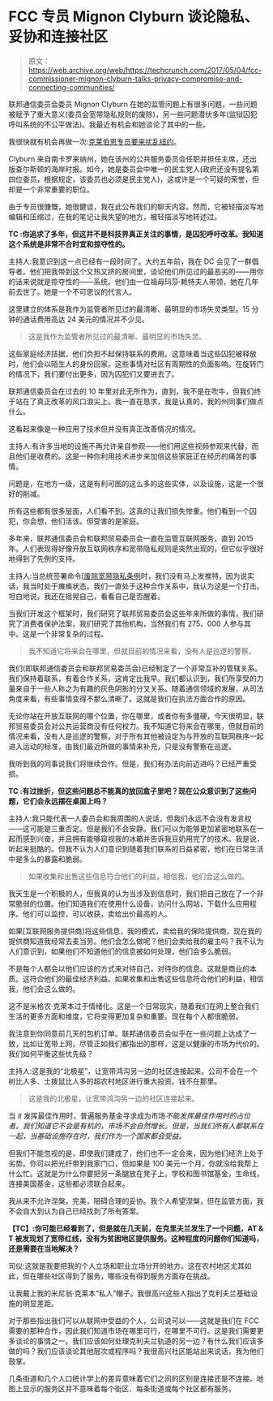 # FCC 专员 Mignon Clyburn 谈论隐私、妥协和连接社区

> 原文：<https://web.archive.org/web/https://techcrunch.com/2017/05/04/fcc-commissioner-mignon-clyburn-talks-privacy-compromise-and-connecting-communities/>

联邦通信委员会委员 Mignon Clyburn 在她的监管问题上有很多问题，一些问题被赋予了重大意义(委员会宽带隐私规则的废除)，另一些问题潜伏多年(监狱囚犯呼叫系统的不公平做法)。我最近有机会和她谈论了其中的一些。

我很快就有机会再做一次:[克莱伯恩专员要来扰乱纽约](https://web.archive.org/web/20230302165623/https://techcrunch.com/2017/04/17/fcc-commissioner-mignon-clyburn-is-coming-to-disrupt-ny/)。

Clyburn 来自南卡罗来纳州，她在该州的公共服务委员会任职并担任主席，还出版查尔斯顿的海岸时报。如今，她是委员会中唯一的民主党人(政府还没有提名第四位委员，根据规定，该委员也必须是民主党人)，这或许是一个可疑的荣誉，但却是一个非常重要的职位。

由于专员很慷慨，她很健谈，我在此公布我们的聊天内容。然而，它被轻描淡写地编辑和压缩过，在我的笔记让我失望的地方，被轻描淡写地转述过。

**TC :你追求了多年，但这并不是科技界真正关注的事情，是囚犯呼吁改革。我知道这个系统是非常不合时宜和掠夺性的。**

主持人:我意识到这一点已经有一段时间了。大约五年前，我在 DC 会见了一群倡导者。他们把我带到这个又热又挤的房间里，谈论他们所见过的最恶劣的——用你的话来说就是掠夺性的——系统。他们由一位祖母玛莎·赖特夫人带领，她在几年前去世了。她是一个不可思议的代言人。

这里建立的体系是我作为监管者所见过的最清晰、最明显的市场失灵类型。15 分钟的通话费用高达 24 美元的情况并不少见。

> 这是我作为监管者所见过的最清晰、最明显的市场失灵。

这些家庭经济拮据，他们负担不起保持联系的费用。这意味着当这些囚犯被释放时，他们会以陌生人的身份回家。这些事情对社区有周期性的负面影响。在旋转门的情况下，我们要付出更多，因为囚犯们又要进去了。

联邦通信委员会在过去的 10 年里对此无所作为，直到，我不是在吹牛，但我们终于站在了真正改革的风口浪尖上。我一直在恳求，我是认真的，我的州同事们做点什么。

这看起来像是一种应用了技术但并没有真正改善情况的情况。

主持人:有许多当地的设施不再允许亲自参观——他们用这些视频参观来代替，而且他们是收费的。这是一种你利用技术进步来加倍这些家庭正在经历的痛苦的事情。

问题是，在地方一级，这是有利可图的这么多的这些实体，以及设施，这是一个很好的削减。

所有这些都有很多层面，人们看不到。这真的让我们损失惨重。他们看到一个囚犯，你会想，他们活该。但受害的是家庭。

多年来，联邦通信委员会和联邦贸易委员会一直在监管互联网服务，直到 2015 年。人们表现得好像开放互联网秩序和宽带隐私规则是突然出现的，但它似乎很好地得到了先例的支持。

主持人:当总统签署命令[[废除宽带隐私条例](https://web.archive.org/web/20230302165623/https://techcrunch.com/2017/03/29/everything-you-need-to-know-about-congress-decision-to-expose-your-data-to-internet-providers/)时，我们没有马上发推特，因为说实话，我当时处于瘫痪状态。我们一直处于这种合作关系中，我认为这是一个打击。坦白地说，我还在摇晃自己，看看自己是否醒着。

当我们开发这个框架时，我们研究了联邦贸易委员会这些年来所做的事情，我们研究了消费者保护法案，我们研究了其他机构，当然我们有 275，000 人参与其中。这是一个非常复杂的过程。

> 我不知道它将来会在哪里，但就目前的情况来看，没有人是巡逻的警察。

我们(即联邦通信委员会和联邦贸易委员会)已经制定了一个非常互补的管辖关系。我们保持着联系，有着合作关系，这肯定比我早。我们都认识到，我们所享受的力量来自于一些人称之为有趣的灰色阴影的分叉关系。随着通信领域的发展，从司法角度来看，有些事情变得不那么清晰了。这就是我们在执法方面合作的原因。

无论你站在开放互联网的哪个位置，你在哪里，或者你有多僵硬，今天很明显，联邦贸易委员会对公共运营商没有任何权力。我不知道它将来会在哪里，但就目前的情况来看，没有人是巡逻的警察。对于所有其他被设定为与开放的互联网秩序一起进入运动的标准，由我们最近所做的事情来补充，只是没有警察在巡逻。

我听到我的同事说我们将继续合作。但是，我们有办法向前迈进吗？已经严重受损。

**TC :有过挫折，但这些问题总不能真的放回盒子里吧？现在公众意识到了这些问题，它们会永远摆在桌面上吗？**

主持人:我只能代表一人委员会和我周围的人说话，但我们永远不会没有发言权——这可能是三重否定。但是我们不会安静。我们可以为能够更加紧密地联系在一起而感到兴奋，并且拥有能够窥视我的冰箱并告诉我豆奶用完了的技术。我是说，听起来挺酷的。但我不认为人们意识到随着我们联系的日益紧密，他们在日常生活中是多么的暴露和脆弱。

> 如果收集和出售这些信息符合他们的利益，相信我，他们会这么做的。

我天生是一个积极的人，但我真的认为当涉及到信息时，我们把自己放在了一个非常脆弱的位置。他们知道我们在使用什么设备，访问什么网站，下载什么应用程序。他们可以监控，可以收获，卖给出价最高的人。

如果[互联网服务提供商]将这些信息，我的模式，卖给我的保险提供商，现在我的提供商知道我经常去麦当劳。他们会怎么做呢？他们会卖给我的雇主吗？我不认为人们意识到，如果他们不知道他们的信息被如何处理，他们会多么脆弱。

不是每个人都会以他们应该的方式来对待自己，对待你的信息。这就是商业的本质。这符合他们的最佳经济利益。如果收集和出售这些信息符合他们的利益，相信我，他们会这么做的。

这不是米格农·克莱本过于情绪化。这是一个日常现实，随着我们在网上整合我们生活的更多方面和维度，它将变得更加复杂和重要。现在每个人都很脆弱。

我注意到你同意前几天的包机订单。联邦通信委员会似乎在一些问题上达成了一致，比如让宽带上网，尽管正如我们都指出的那样，这是以健康的市场为代价的。我们如何平衡这些优先级？

主持人:这是我的“北极星”，让宽带鸿沟另一边的社区连接起来。公司不会在一个树比人多、土拨鼠比人多的超农村地区进行重大投资。钱不在那里。

> 这是我的北极星，让宽带鸿沟另一边的社区连接起来。

当 *it* 发挥最佳作用时，普遍服务基金寻求成为市场*不能发挥最佳作用时的占位者。我们知道它不会是有机的，市场不会自然增长。但是，当我们所有人都联系在一起，当基础设施存在时，我们作为一个国家都会受益。*

但我们不能忽视的是，即使我们建成了，他们也不一定会来，因为他们经济上处于劣势。你可以把光纤带到我家门口，但如果是 100 美元一个月，你就没给我帮上什么忙。这就是为什么你要把另一条腿放在凳子上。学校和图书馆基金，生命线，连接美国基金，这些都必须联合起来。

我从来不允许涅槃，完美，阻碍合理的妥协。我个人希望涅槃，但在监管方面，我不会自大到认为自己已经找到了所有答案。

**【TC】:你可能已经看到了，但是就在几天前，在克里夫兰发生了一个问题，AT & T 被发现划了宽带红线，没有为贫困地区提供服务。这种程度的问题你们知道吗，还是需要在当地解决？**

司仪:这就是我要把我的个人立场和职业立场分开的地方。这在农村地区尤其如此，但在哪些社区得到了服务，哪些没有得到服务方面存在挑战。

让我戴上我的米尼翁·克莱本“私人”帽子。我很高兴这些人指出了克利夫兰基础设施的明显差距。

对于那些指出我们可以从联网中受益的个人，公司说可以——这就是我们在 FCC 需要的那种合作，因此我们知道市场在哪里可行，在哪里不可行。这是我们需要更多谈论的事情之一。我们应该如何处理克利夫兰轨道的另一边？有什么我们应该多做的吗？我们应该谈论其他层次或程序吗？我很高兴社区能站出来说话，我为他们鼓掌。

几条街道和几个人口统计学上的差异意味着它们之间的区别是连接还是不连接。地图上显示的服务区并不意味着每个街区、每条街道或每个社区都有服务。